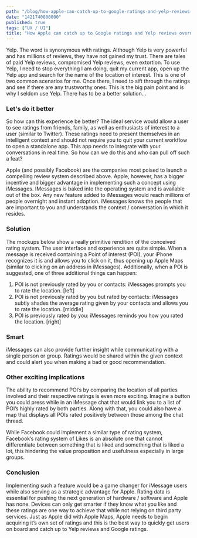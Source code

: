 ```yaml
---
path: "/blog/how-apple-can-catch-up-to-google-ratings-and-yelp-reviews-overnight"
date: "1421740800000"
published: true
tags: ["UX / UI"]
title: "How Apple can catch up to Google ratings and Yelp reviews overnight"
---
```


Yelp. The word is synonymous with ratings. Although Yelp is very powerful and has millions of reviews, they have not gained my trust. There are tales of paid Yelp reviews, compromised Yelp reviews, even extortion. To use Yelp, I need to stop everything I am doing, quit my current app, open up the Yelp app and search for the name of the location of interest. This is one of two common scenarios for me. Once there, I need to sift through the ratings and see if there are any trustworthy ones. This is the big pain point and is why I seldom use Yelp. There has to be a better solution…

### Let's do it better

So how can this experience be better? The ideal service would allow a user to see ratings from friends, family, as well as enthusiasts of interest to a user (similar to Twitter). These ratings need to present themselves in an intelligent context and should not require you to quit your current workflow to open a standalone app. This app needs to integrate with your conversations in real time. So how can we do this and who can pull off such a feat?

Apple (and possibly Facebook) are the companies most poised to launch a compelling review system described above. Apple, however, has a bigger incentive and bigger advantage in implementing such a concept using iMessages. IMessages is baked into the operating system and is available out of the box. Any new feature added to iMessages would reach millions of people overnight and instant adoption. iMessages knows the people that are important to you and understands the context / conversation in which it resides.

### Solution

The mockups below show a really primitive rendition of the conceived rating system. The user interface and experience are quite simple. When a message is received containing a Point of interest (POI), your iPhone recognizes it is and allows you to click on it, thus opening up Apple Maps (similar to clicking on an address in iMessages). Additionally, when a POI is suggested, one of three additional things can happen:

1) POI is not previously rated by you or contacts: iMessages prompts you to rate the location. [left]
2) POI is not previously rated by you but rated by contacts: iMessages subtly shades the average rating given by your contacts and allows you to rate the location. [middle]
3) POI is previously rated by you: iMessages reminds you how you rated the location. [right]

### Smart

iMessages can also provide further insight while communicating with a single person or group. Ratings would be shared within the given context and could alert you when making a bad or good recommendation.

### Other exciting implications

The ability to recommend POI’s by comparing the location of all parties involved and their respective ratings is even more exciting. Imagine a button you could press while in an iMessage chat that would link you to a list of POI’s highly rated by both parties. Along with that, you could also have a map that displays all POIs rated positively between those among the chat thread.

While Facebook could implement a similar type of rating system, Facebook’s rating system of Likes is an absolute one that cannot differentiate between something that is liked and something that is liked a lot, this hindering the value proposition and usefulness especially in large groups.

### Conclusion

Implementing such a feature would be a game changer for iMessage users while also serving as a strategic advantage for Apple. Rating data is essential for pushing the next generation of hardware / software and Apple has none. Devices can only get smarter if they know what you like and these ratings are one way to achieve that while not relying on third party services. Just as Apple did with Apple Maps, Apple needs to begin acquiring it’s own set of ratings and this is the best way to quickly get users on board and catch up to Yelp reviews and Google ratings.
